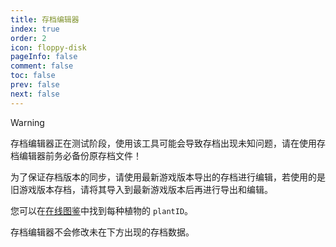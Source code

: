 ```yaml
---
title: 存档编辑器
index: true
order: 2
icon: floppy-disk
pageInfo: false
comment: false
toc: false
prev: false
next: false
---
```


<script setup>
    import Editor from '@source/components/save-editor/App.vue';
    import { provide } from 'vue';
    import { onMounted } from 'vue';
    provide("i18nLanguage",'zh');

    onMounted(() => {
        (window.adsbygoogle = window.adsbygoogle || []).push({});
    })
</script>

> [!warning]
> 存档编辑器正在测试阶段，使用该工具可能会导致存档出现未知问题，请在使用存档编辑器前务必备份原存档文件！
>
> 为了保证存档版本的同步，请使用最新游戏版本导出的存档进行编辑，若使用的是旧游戏版本存档，请将其导入到最新游戏版本后再进行导出和编辑。
>
> 您可以在[在线图鉴](../almanac/)中找到每种植物的 `plantID`。
>
> 存档编辑器不会修改未在下方出现的存档数据。

<ins class="adsbygoogle"
     style="display:block"
     data-ad-client="ca-pub-2336226859954206"
     data-ad-slot="6758794743"
     data-ad-format="auto"
     data-full-width-responsive="true">
</ins>

<Editor />
